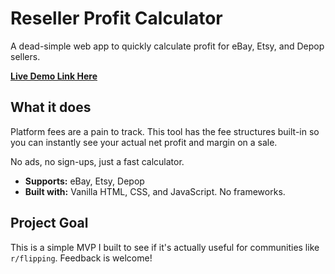 # Reseller Profit Calculator

A dead-simple web app to quickly calculate profit for eBay, Etsy, and Depop sellers.

[**Live Demo Link Here**](https://your-url-here.com)

## What it does

Platform fees are a pain to track. This tool has the fee structures built-in so you can instantly see your actual net profit and margin on a sale.

No ads, no sign-ups, just a fast calculator.

- **Supports:** eBay, Etsy, Depop
- **Built with:** Vanilla HTML, CSS, and JavaScript. No frameworks.

## Project Goal

This is a simple MVP I built to see if it's actually useful for communities like `r/flipping`. Feedback is welcome!